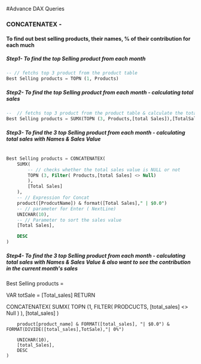 #Advance DAX Queries

### CONCATENATEX - 
#### To find out best selling products, their names, % of their contribution for each much

##### Step1- To find the top Selling product from each month
```sql
-- // fetchs top 3 product from the product table
Best Selling products = TOPN (1, Products)
```

##### Step2- To find the top Selling product from each month - calculating total sales
```sql
--  // fetchs top 3 product from the product table & calculate the totalSales
Best Selling products = SUMX(TOPN (3, Products,[total Sales]),[TotalSales])
```

##### Step3- To find the 3 top Selling product from each month - calculating total sales with Names & Sales Value
```sql

Best Selling products = CONCATENATEX( 
    SUMX(
        -- // checks whether the total sales value is NULL or not
        TOPN (3, Filter( Products,[total Sales] <> Null) 
        ),
        [Total Sales]
    ),
    -- // Expression for Concat
    product([ProdcutName]) & format([Total Sales]," | $0.0")  
    -- // parameter for Enter ( NextLine)
    UNICHAR(10), 
    -- // Parameter to sort the sales value 
    [Total Sales],

    DESC
)

```
##### Step4- To find the 3 top Selling product from each month - calculating total sales with Names & Sales Value & also want to see the contribution in the current month's sales

Best Selling products = 
<!-- variable to hold the totalsale- reference to calculate the %contribution -->
VAR totSale = [Total_sales] 
RETURN

CONCATENATEX(
    SUMX( 
        TOPN (1,
            FILTER(
                PRODCUCTS,
                [total_sales] <> Null
                )
              ),
        [total_sales]
        )
<!-- //to get the %contribution we have divided the [TOTAL_SALES] of the product with the Overall Sales - held in 'totsale' variable -->
        product[product_name] & FORMAT([total_sales], "| $0.0") & FORMAT(DIVIDE([total_sales],TotSale),"| 0%")
 <!-- -- // parameter for Enter ( NextLine) -->
        UNICHAR(10),
        [total_Sales],
        DESC
    )





